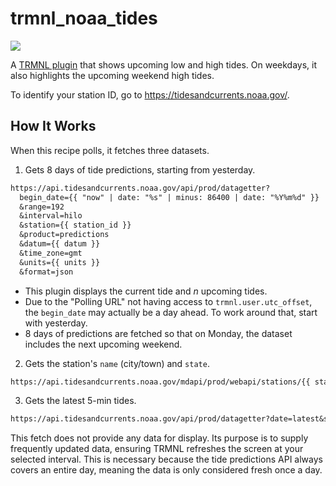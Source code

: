 # trmnl_noaa_tides

![](assets/screenshot.png)

A [TRMNL plugin](https://usetrmnl.com) that shows upcoming low and high tides. On weekdays, it also highlights the upcoming weekend high tides.

To identify your station ID, go to https://tidesandcurrents.noaa.gov/.

## How It Works

When this recipe polls, it fetches three datasets.

1. Gets 8 days of tide predictions, starting from yesterday.

```txt
https://api.tidesandcurrents.noaa.gov/api/prod/datagetter?
  begin_date={{ "now" | date: "%s" | minus: 86400 | date: "%Y%m%d" }}
  &range=192
  &interval=hilo
  &station={{ station_id }}
  &product=predictions
  &datum={{ datum }}
  &time_zone=gmt
  &units={{ units }}
  &format=json
```

- This plugin displays the current tide and _n_ upcoming tides.
- Due to the "Polling URL" not having access to `trmnl.user.utc_offset`, the `begin_date` may actually be a day ahead. To work around that, start with yesterday.
- 8 days of predictions are fetched so that on Monday, the dataset includes the next upcoming weekend.

2. Gets the station's `name` (city/town) and `state`.

```txt
https://api.tidesandcurrents.noaa.gov/mdapi/prod/webapi/stations/{{ station_id }}.json
```

3. Gets the latest 5-min tides.

```txt
https://api.tidesandcurrents.noaa.gov/api/prod/datagetter?date=latest&station={{ station_id }}&product=predictions&datum=MLLW&time_zone=gmt&units=english&format=json
```

This fetch does not provide any data for display. Its purpose is to supply frequently updated data, ensuring TRMNL refreshes the screen at your selected interval. This is necessary because the tide predictions API always covers an entire day, meaning the data is only considered fresh once a day.
